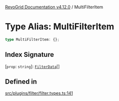 [RevoGrid Documentation v4.12.0](README.md) / MultiFilterItem

# Type Alias: MultiFilterItem

```ts
type MultiFilterItem: {};
```

## Index Signature

 \[`prop`: `string`\]: [`FilterData`](TypeAlias.FilterData.md)[]

## Defined in

[src/plugins/filter/filter.types.ts:141](https://github.com/revolist/revogrid/blob/282605c6faa8e6a115a4a8c5b8668e14fed605a0/src/plugins/filter/filter.types.ts#L141)
